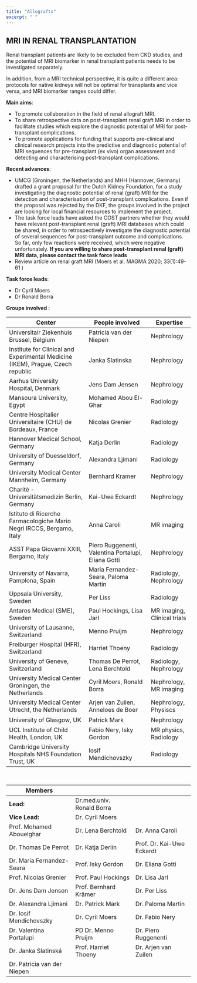 ```yaml
---
title: "Allografts"
excerpt: " "
---
```


## MRI IN RENAL TRANSPLANTATION

Renal transplant patients are likely to be excluded from CKD studies, and the potential of MRI biomarker in renal transplant patients needs to be investigated separately.

In addition, from a MRI technical perspective, it is quite a different area: protocols for native kidneys will not be optimal for transplants and vice versa, and MRI biomarker ranges could differ.

**Main aims**:

- To promote collaboration in the field of renal allograft MRI.
- To share retrospective data on post-transplant renal graft MRI in order to facilitate studies which explore the diagnostic potential of MRI for post-transplant complications.
- To promote applications for funding that supports pre-clinical and clinical research projects into the predictive and diagnostic potential of MRI sequences for pre-transplant (ex vivo) organ assessment and detecting and characterising post-transplant complications.

**Recent advances**:

- UMCG (Groningen, the Netherlands) and MHH (Hannover, Germany) drafted a grant proposal for the Dutch Kidney Foundation, for a study investigating the diagnostic potential of renal (graft) MRI for the detection and characterisation of post-transplant complications. Even if the proposal was rejected by the DKF, the groups involved in the project are looking for local financial resources to implement the project.
- The task force leads have asked the COST partners whether they would have relevant post-transplant renal (graft) MRI databases which could be shared, in order to retrospectively investigate the diagnostic potential of several sequences for post-transplant outcome and complications. So far, only few reactions were received, which were negative unfortunately. **If you are willing to share post-transplant renal (graft) MRI data, please contact the task force leads**
- Review article on renal graft MRI (Moers et al. MAGMA 2020; 33(1):49-61 )

**Task force leads**:

- Dr Cyril Moers
- Dr Ronald Borra


**Groups involved :**

<table border="0" cellpadding="0" cellspacing="0" class="oc-alternate-rows" width="699">
	<thead>
		<tr>
			<th class="oc-cell-thick-border" style="vertical-align: middle;">Center
				<br>
			</th>
			<th>People involved
				<br>
			</th>
			<th>Expertise
				<br>
			</th>
		</tr>
	</thead>
	<tbody>
		<tr height="43">
			<td height="43" width="334">Universitair Ziekenhuis Brussel, Belgium
				<br>
			</td>
			<td width="242">Patricia van der Niepen
				<br>
			</td>
			<td width="122">Nephrology
				<br>
			</td>
		</tr>
		<tr height="38">
			<td height="38" width="334">Institute for Clinical and Experimental Medicine (IKEM), Prague, Czech republic
				<br>
			</td>
			<td width="242">Janka Slatinska
				<br>
			</td>
			<td width="122">Nephrology
				<br>
			</td>
		</tr>
		<tr height="32">
			<td height="32" width="334">Aarhus University Hospital, Denmark
				<br>
			</td>
			<td width="242">Jens Dam Jensen
				<br>
			</td>
			<td width="122">Nephrology
				<br>
			</td>
		</tr>
		<tr height="33">
			<td height="33" width="334">Mansoura University, Egypt
				<br>
			</td>
			<td width="242">Mohamed Abou El-Ghar
				<br>
			</td>
			<td width="122">Radiology
				<br>
			</td>
		</tr>
		<tr height="29">
			<td height="29" width="334">Centre Hospitalier Universitaire (CHU) de Bordeaux, France
				<br>
			</td>
			<td width="242">Nicolas Grenier
				<br>
			</td>
			<td width="122">Radiology
				<br>
			</td>
		</tr>
		<tr height="35">
			<td height="35" width="334">Hannover Medical School, Germany
				<br>
			</td>
			<td width="242">Katja Derlin
				<br>
			</td>
			<td width="122">Radiology
				<br>
			</td>
		</tr>
		<tr height="34">
			<td height="34" width="334">University of Duesseldorf, Germany
				<br>
			</td>
			<td width="242">Alexandra Ljimani
				<br>
			</td>
			<td width="122">Radiology
				<br>
			</td>
		</tr>
		<tr height="29">
			<td height="29" width="334">University Medical Center Mannheim, Germany
				<br>
			</td>
			<td width="242">Bernhard Kramer
				<br>
			</td>
			<td width="122">Nephrology
				<br>
			</td>
		</tr>
		<tr height="29">
			<td height="29" width="334">Charitè - Universitätsmedizin Berlin, Germany
				<br>
			</td>
			<td width="242">Kai-Uwe Eckardt
				<br>
			</td>
			<td width="122">Nephrology
				<br>
			</td>
		</tr>
		<tr height="29">
			<td height="29" width="334">Istituto di Ricerche Farmacologiche Mario Negri IRCCS, Bergamo, Italy
				<br>
			</td>
			<td width="242">Anna Caroli
				<br>
			</td>
			<td width="122">MR imaging
				<br>
			</td>
		</tr>
		<tr height="29">
			<td height="29" width="334">ASST Papa Giovanni XXIII, Bergamo, Italy
				<br>
			</td>
			<td width="242">Piero Ruggenenti, Valentina Portalupi, Eliana Gotti
				<br>
			</td>
			<td width="122">Nephrology
				<br>
			</td>
		</tr>
		<tr height="29">
			<td height="29" width="334">University of Navarra, Pamplona, Spain
				<br>
			</td>
			<td width="242">Maria Fernandez-Seara, Paloma Martin
				<br>
			</td>
			<td width="122">Radiology, Nephrology
				<br>
			</td>
		</tr>
		<tr height="29">
			<td height="29" width="334">Uppsala University, Sweden
				<br>
			</td>
			<td width="242">Per Liss
				<br>
			</td>
			<td width="122">Radiology
				<br>
			</td>
		</tr>
		<tr height="29">
			<td height="29" width="334">Antaros Medical (SME), Sweden
				<br>
			</td>
			<td width="242">Paul Hockings, Lisa Jarl
				<br>
			</td>
			<td width="122">MR imaging, Clinical trials
				<br>
			</td>
		</tr>
		<tr height="29">
			<td height="29" width="334">University of Lausanne, Switzerland
				<br>
			</td>
			<td width="242">Menno Pruijm
				<br>
			</td>
			<td width="122">Nephrology
				<br>
			</td>
		</tr>
		<tr height="29">
			<td height="29" width="334">Freiburger Hospital (HFR), Switzerland
				<br>
			</td>
			<td width="242">Harriet Thoeny
				<br>
			</td>
			<td width="122">Radiology
				<br>
			</td>
		</tr>
		<tr height="29">
			<td height="29" width="334">University of Geneve, Switzerland
				<br>
			</td>
			<td width="242">Thomas De Perrot, Lena Berchtold
				<br>
			</td>
			<td width="122">Radiology, Nephrology
				<br>
			</td>
		</tr>
		<tr height="29">
			<td height="29" width="334">University Medical Center Groningen, the Netherlands
				<br>
			</td>
			<td width="242">Cyril Moers, Ronald Borra
				<br>
			</td>
			<td width="122">Nephrology, MR imaging
				<br>
			</td>
		</tr>
		<tr height="29">
			<td height="29" width="334">University Medical Center Utrecht, the Netherlands
				<br>
			</td>
			<td width="242">Arjen van Zuilen, Anneloes de Boer
				<br>
			</td>
			<td width="122">Nephrology, Physiscs
				<br>
			</td>
		</tr>
		<tr height="29">
			<td height="29" width="334">University of Glasgow, UK
				<br>
			</td>
			<td width="242">Patrick Mark
				<br>
			</td>
			<td width="122">Nephrology
				<br>
			</td>
		</tr>
		<tr height="29">
			<td height="29" width="334">UCL Institute of Child Health, London, UK
				<br>
			</td>
			<td width="242">Fabio Nery, Isky Gordon
				<br>
			</td>
			<td width="122">MR physics, Radiology
				<br>
			</td>
		</tr>
		<tr height="29">
			<td height="29" width="334">Cambridge University Hospitals NHS Foundation Trust, UK
				<br>
			</td>
			<td width="242">Iosif Mendichovszky
				<br>
			</td>
			<td width="122">Radiology
				<br>
			</td>
		</tr>
	</tbody>
</table>

<br>

| Members |  |  |
| --- | --- | --- |
| **Lead:** | Dr.med.univ. Ronald Borra | |
| **Vice Lead:** | Dr. Cyril Moers | |
| Prof. Mohamed Abouelghar| Dr. Lena Berchtold | Dr. Anna Caroli |
| Dr. Thomas De Perrot | Dr. Katja Derlin| Prof. Dr. Kai-Uwe Eckardt |
| Dr. Maria Fernandez-Seara| Prof. Isky Gordon| Dr. Eliana Gotti|
| Prof. Nicolas Grenier | Prof. Paul Hockings| Dr. Lisa Jarl |
| Dr. Jens Dam Jensen| Prof. Bernhard Krämer| Dr. Per Liss |
| Dr. Alexandra Ljimani| Dr. Patrick Mark| Dr. Paloma Martin |
| Dr. Iosif Mendichovszky| Dr. Cyril Moers| Dr. Fabio Nery |
| Dr. Valentina Portalupi| PD Dr. Menno Pruijm| Dr. Piero Ruggenenti |
| Dr. Janka Slatinská| Prof. Harriet Thoeny| Dr. Arjen van Zuilen |
| Dr. Patricia van der Niepen | | |






